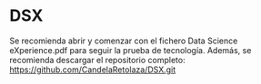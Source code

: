 # DSX
Se recomienda abrir y comenzar con el fichero Data Science eXperience.pdf para seguir la prueba de tecnología.
Además, se recomienda descargar el repositorio completo: https://github.com/CandelaRetolaza/DSX.git

